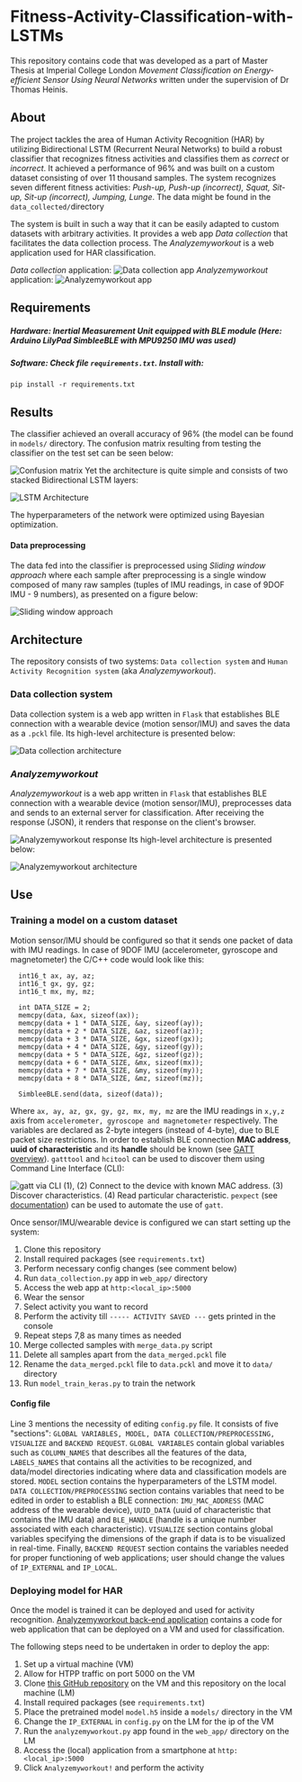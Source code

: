 
# Fitness-Activity-Classification-with-LSTMs

This repository contains code that was developed as a part of Master Thesis at Imperial College London *Movement Classification on Energy-efficient Sensor Using Neural Networks* written under the supervision of Dr Thomas Heinis.

## About
The project tackles the area of Human Activity Recognition (HAR) by utilizing Bidirectional LSTM (Recurrent Neural Networks) to build a robust classifier that recognizes fitness activities and classifies them as *correct* or *incorrect*. It achieved a performance of 96% and was built on a custom dataset consisting of over 11 thousand samples. The system recognizes seven different fitness activities: *Push-up, Push-up (incorrect), Squat, Sit-up, Sit-up (incorrect), Jumping, Lunge*. The data might be found in the `data_collected/`directory

The system is built in such a way that it can be easily adapted to custom datasets with arbitrary activities. It provides a web app *Data collection* that facilitates the data collection process. The *Analyzemyworkout* is a web application used for HAR classification.

*Data collection* application:
![Data collection app](images/https://github.com/bartkowiaktomasz/Fitness-Activity-Classification-with-LSTMs/blob/Keras/images/data_collection_app.png)
*Analyzemyworkout* application:
![Analyzemyworkout app](images/analyzemyworkout_app.png)

## Requirements
#####  Hardware: Inertial Measurement Unit equipped with BLE module (Here: Arduino LilyPad SimbleeBLE with MPU9250 IMU was used)
##### Software: Check file `requirements.txt`. Install with:

    pip install -r requirements.txt

## Results
The classifier achieved an overall accuracy of 96% (the model can be found in `models/` directory. The confusion matrix resulting from testing the classifier on the test set can be seen below:  

![Confusion matrix](images/confusion_matrix.png)
Yet the architecture is quite simple and consists of two stacked Bidirectional LSTM layers:  

![LSTM Architecture](images/neural_network_architecture.png)

The hyperparameters of the network were optimized using Bayesian optimization.

#### Data preprocessing
The data fed into the classifier is preprocessed using *Sliding window approach* where each sample after preprocessing is a single window composed of many raw samples (tuples of IMU readings, in case of 9DOF IMU - 9 numbers), as presented on a figure below:  

![Sliding window approach](images/data_preprocessing.png)

## Architecture
The repository consists of two systems: `Data collection system` and `Human Activity Recognition system` (aka *Analyzemyworkout*).

### Data collection system
Data collection system is a web app written in `Flask` that establishes BLE connection with a wearable device (motion sensor/IMU) and saves the data as a `.pckl` file. Its high-level architecture is presented below:  

![Data collection architecture](images/data_collection_architecture.png)



### *Analyzemyworkout*
*Analyzemyworkout* is a web app written in `Flask` that establishes BLE connection with a wearable device (motion sensor/IMU), preprocesses data and sends to an external server for classification. After receiving the response (JSON), it renders that response on the client's browser.  

![Analyzemyworkout response](images/analyzemyworkout_app_results.png)
Its high-level architecture is presented below:  

![Analyzemyworkout architecture](images/analyzemyworkout_architecture.png)

## Use
### Training a model on a custom dataset
Motion sensor/IMU should be configured so that it sends one packet of data with IMU readings. In case of 9DOF IMU (accelerometer, gyroscope and magnetometer) the C/C++ code would look like this:

      int16_t ax, ay, az;
      int16_t gx, gy, gz;
      int16_t mx, my, mz;

      int DATA_SIZE = 2;
      memcpy(data, &ax, sizeof(ax));
      memcpy(data + 1 * DATA_SIZE, &ay, sizeof(ay));
      memcpy(data + 2 * DATA_SIZE, &az, sizeof(az));
      memcpy(data + 3 * DATA_SIZE, &gx, sizeof(gx));
      memcpy(data + 4 * DATA_SIZE, &gy, sizeof(gy));
      memcpy(data + 5 * DATA_SIZE, &gz, sizeof(gz));
      memcpy(data + 6 * DATA_SIZE, &mx, sizeof(mx));
      memcpy(data + 7 * DATA_SIZE, &my, sizeof(my));
      memcpy(data + 8 * DATA_SIZE, &mz, sizeof(mz));

      SimbleeBLE.send(data, sizeof(data));

Where `ax, ay, az, gx, gy, gz, mx, my, mz` are the IMU readings in `x,y,z` axis from `accelerometer, gyroscope and magnetometer` respectively. The variables are declared as 2-byte integers (instead of 4-byte), due to BLE packet size restrictions.
In order to establish BLE connection **MAC address**, **uuid of characteristic** and its **handle** should be known (see [GATT overview](https://www.bluetooth.com/specifications/gatt/generic-attributes-overview)).  `gatttool` and `hcitool` can be used to discover them using Command Line Interface (CLI):  

![gatt via CLI](images/gatt_cli.png)
(1), (2) Connect to the device with known MAC address. (3) Discover characteristics. (4) Read particular characteristic. `pexpect` (see [documentation](https://pexpect.readthedocs.io/en/stable/)) can be used to automate the use of `gatt`.

Once sensor/IMU/wearable device is configured we can start setting up the system:

 1. Clone this repository
 2. Install required packages (see `requirements.txt`)
 3. Perform necessary config changes (see comment below)
 4. Run `data_collection.py` app in `web_app/` directory
 5. Access the web app at `http:<local_ip>:5000`
 6. Wear the sensor
 7. Select activity you want to record
 8. Perform the activity till `----- ACTIVITY SAVED ---` gets printed in the console
 9. Repeat steps 7,8 as many times as needed
 10. Merge collected samples with `merge_data.py` script
 11. Delete all samples apart from the `data_merged.pckl` file
 12. Rename the `data_merged.pckl` file to `data.pckl` and move it to `data/` directory
 13. Run `model_train_keras.py` to train the network

#### Config file
Line 3 mentions the necessity of editing `config.py` file. It consists of five "sections": `GLOBAL VARIABLES, MODEL, DATA COLLECTION/PREPROCESSING, VISUALIZE` and `BACKEND REQUEST`. `GLOBAL VARIABLES` contain global variables such as `COLUMN_NAMES` that describes all the features of the data, `LABELS_NAMES` that contains all the activities to be recognized, and data/model directories indicating where data and classification models are stored. `MODEL` section contains the hyperparameters of the LSTM model. `DATA COLLECTION/PREPROCESSING` section contains variables that need to be edited in order to establish a BLE connection: `IMU_MAC_ADDRESS` (MAC address of the wearable device), `UUID_DATA` (uuid of characteristic that contains the IMU data) and `BLE_HANDLE` (handle is a unique number associated with each characteristic). `VISUALIZE` section contains global variables specifying the dimensions of the graph if data is to be visualized in real-time. Finally, `BACKEND REQUEST` section contains the variables needed for proper functioning of web applications; user should change the values of `IP_EXTERNAL` and `IP_LOCAL`.  

### Deploying model for HAR
Once the model is trained it can be deployed and used for activity recognition. [Analyzemyworkout back-end application](https://github.com/bartkowiaktomasz/Analyzemyworkout-web-app-backend) contains a code for web application that can be deployed on a VM and used for classification.

The following steps need to be undertaken in order to deploy the app:

 1. Set up a virtual machine (VM)
 2. Allow for HTPP traffic on port 5000 on the VM
 3. Clone  [this GitHub repository](https://github.com/bartkowiaktomasz/Analyzemyworkout-web-app-backend) on the VM and this repository on the local machine (LM)
 4. Install required packages (see `requirements.txt`)
 5. Place the pretrained model `model.h5` inside a `models/` directory in the VM
 6. Change the `IP_EXTERNAL` in `config.py` on the LM for the ip of the VM
 7. Run the `analyzemyworkout.py` app found in the `web_app/` directory on the LM
 8. Access the (local) application from a smartphone at `http:<local_ip>:5000`
 9. Click `Analyzemyworkout!` and perform the activity
